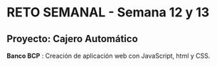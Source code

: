 # RETO SEMANAL - Semana 12 y 13

## Proyecto: Cajero Automático

**Banco BCP** : Creación de aplicación web con JavaScript, html y CSS.